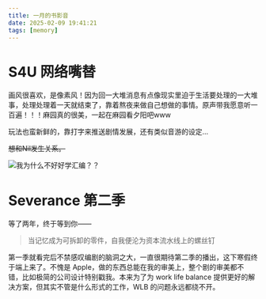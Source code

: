 ```yaml
---
title: 一月的书影音
date: 2025-02-09 19:41:21
tags: [memory]
---
```


# S4U 网络嘴替

画风很喜欢，是像素风！因为回一大堆消息有点像现实里迫于生活要处理的一大堆事，处理处理着一天就结束了，靠着熬夜来做自己想做的事情。原声带我愿意听一百遍！！！麻园真的很美，一起在麻园看夕阳吧www

玩法也蛮新鲜的，靠打字来推送剧情发展，还有类似音游的设定...

~~想和Nil发生关系。~~

![我为什么不好好学汇编？？](https://s2.loli.net/2025/02/09/s8wVX2vYabSu6m3.png)

# Severance 第二季

等了两年，终于等到你——

> 当记忆成为可拆卸的零件，自我便沦为资本流水线上的螺丝钉

第一季就看完后不禁感叹编剧的脑洞之大，一直很期待第二季的播出，这下寒假终于端上来了。不愧是 Apple，做的东西总能在我的审美上，整个剧的审美都不错，比如极简的公司设计特别戳我。本来为了为 work life balance 提供更好的解决方案，但其实不管是什么形式的工作，WLB 的问题永远都绕不开。

